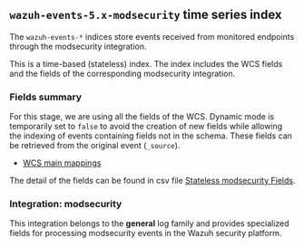 ## `wazuh-events-5.x-modsecurity` time series index

The `wazuh-events-*` indices store events received from monitored endpoints through the modsecurity integration.

This is a time-based (stateless) index. The index includes the WCS fields and the fields of the corresponding modsecurity integration.

### Fields summary

For this stage, we are using all the fields of the WCS. Dynamic mode is temporarily set to `false` to avoid the creation of new fields while allowing the indexing of events containing fields not in the schema. These fields can be retrieved from the original event (`_source`).

- [WCS main mappings](../../stateless/docs/fields.csv)

The detail of the fields can be found in csv file [Stateless modsecurity Fields](fields.csv).

### Integration: modsecurity

This integration belongs to the **general** log family and provides specialized fields for processing modsecurity events in the Wazuh security platform.
